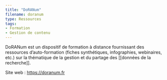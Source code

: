 ```yaml
---
title: "DoRANum"
filename: doranum
type: Ressources
tags:
- Formation
- Gestion de contenu
---
```


DoRANum est un dispositif de formation à distance fournissant des ressources d’auto-formation (fiches synthétiques, infographies, webinaires, etc.) sur la thématique de la gestion et du partage des [[données de la recherche]].

Site web : <https://doranum.fr>

